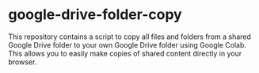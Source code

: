 # google-drive-folder-copy
This repository contains a script to copy all files and folders from a shared Google Drive folder to your own Google Drive folder using Google Colab. This allows you to easily make copies of shared content directly in your browser.

